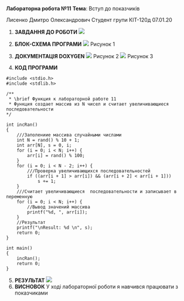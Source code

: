 **Лабораторна робота №11** 
**Тема**: Вступ до показчиків

Лисенко Дмитро Олександрович
Студент групи КІТ-120д
07.01.20

1.	**ЗАВДАННЯ ДО РОБОТИ**
![](https://imageshack.com/i/pnYAl1bkp)
 
2.	**БЛОК-СХЕМА ПРОГРАМИ**
![](https://imageshack.com/i/pnd5WaJFp)
Рисунок 1
3.	**ДОКУМЕНТАЦІЯ DOXYGEN**
![](https://imageshack.com/i/pmv4Q8Uxp)
Рисунок 2
![](https://imageshack.com/i/pmC4YaaFp)
Рисунок 3























4.	**КОД ПРОГРАМИ**

```
#include <stdio.h>
#include <stdlib.h>

/**
 * \brief Функция к лабораторной работе 11
 * Функция создает массив из N чисел и считает увеличивающиеся последовательности
*/

int incRan()
{
    ///Заполениие массива случайными числами
    int N = rand() % 10 + 1;
    int arr[N], s = 0, i;
    for (i = 0; i < N; i++) {
        arr[i] = rand() % 100;
    }
    for (i = 0; i < N - 2; i++) {
        ///Проверка увеличивающихся последовательностей
        if ((arr[i + 1] > arr[i]) && (arr[i + 2] < arr[i + 1]))
            s += 1;
    }
    ///Считает увеличивающиеся  последовательности и записывает в переменную
    for (i = 0; i < N; i++) {
        //Вывод значений массива
        printf("%d, ", arr[i]);
    }
    //Результат
    printf("\nResult: %d \n", s);
    return 0;
}

int main()
{
    incRan();
    return 0;
}
```

5. **РЕЗУЛЬТАТ**
 ![](https://imageshack.com/i/pnCggLq9p)
6.	**ВИСНОВОК**
У ході лабораторної роботи я навчився працювати з показчиками
